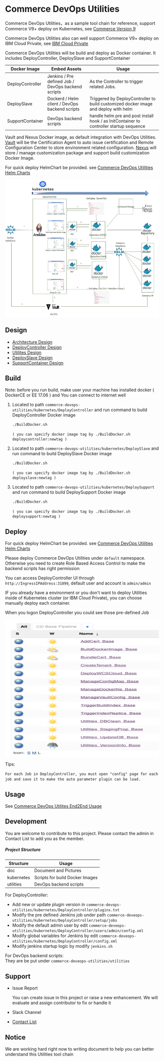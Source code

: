 # Commerce DevOps Utilities #

Commerce DevOps Utilities，as a sample tool chain for reference, support Commerce V9+ deploy on Kubernetes, see [Commerce Version 9](https://www.ibm.com/support/knowledgecenter/SSZLC2_9.0.0/landing/wc_welcome.htm)

Commerce DevOps Utilities also can well support Commerce V9+ deploy on IBM Cloud Private, see [IBM Cloud Private](https://www.ibm.com/cloud/private)

Commerce DevOps Utilities will be build and deploy as Docker container. It includes DeployController, DeploySlave and SupportContainer

Docker Image  |  Embed Assets  | Usage
------------- | -------------| -------------
DeployController | Jenkins / Pre defined Job / DevOps backend scripts |  As the Controller to trigger related Jobs.
DeploySlave  | Dockerd / Helm client / DevOps backend scripts | Triggered by DeployController to build customized docker image and deploy with helm
SupportContainer | DevOps backend scripts | handle helm pre and post install hook / as InitContainer to controller startup sequence

Vault and Nexus Docker image, as default integration with DevOps Utilities. [Vault](https://www.vaultproject.io/) will be the Certification Agent to auto issue certification and Remote Configuration Center to store
environment related configuration. [Nexus](https://www.sonatype.com/nexus-repository-sonatype) will store /  manage customization package and support build customization Docker Image.

For quick deploy HelmChart be provided. see [Commerce DevOps Utilities Helm Charts](https://github.com/IBM/wc-helmchart)

  <img src="https://github.com/IBM/wc-devops-utilities/raw/master/doc/images/Overview.png" width = "700" height = "450" alt="Overview" align=center /><br>

## Design ##

* [Architecture Design](doc/ArchitectureDesign.md) <br>
* [DeployController Design](doc/DeployControllerDesign.md) <br>
* [Utilites Design](doc/UtilitiesDesign.md) <br>
* [DeploySlave Design](doc/DeploySlaveDesign.md) <br>
* [SupportContainer Design](doc/SupportContainerDesign.md)

## Build  ##

Note: before you run build, make user your machine has installed docker ( DockerCE or EE  17.06 ) and You can connect to internet well

1. Located to path `commerce-devops-utilities/kubernetes/DeployController` and run command to build DeployController Docker image

    ```
    ./BuildDocker.sh

    ( you can specify docker image tag by ./BuildDocker.sh deploycontroller:newtag )
    ```

2. Located to path `commerce-devops-utilities/kubernetes/DeploySlave` and run command to build DeploySlave Docker image

   ```
   ./BuildDocker.sh

   ( you can specify docker image tag by ./BuildDocker.sh deployslave:newtag )
   ```

3. Located to path `commerce-devops-utilities/kubernetes/DeploySupport` and run command to build DeploySupport Docker image
   ```
   ./BuildDocker.sh

   ( you can specify docker image tag by ./BuildDocker.sh deploysupport:newtag )
   ```

## Deploy ##

For quick deploy HelmChart be provided. see [Commerce DevOps Utilities Helm Charts](https://github.com/IBM/wc-helmchart)

Please deploy Commerce DevOps Utilities under `default` namespace. Otherwise you need to create Role Based Access Control to make the backend scripts has right permission

You can access DeployController UI through `http://IngressIPAddress:31899`, default user and account is `admin/admin`

IF you already have a environment or you don't want to deploy Utilities inside of Kubernetes cluster (or IBM Cloud Private), you can choose manually deploy each container.

When you logon DeployController you could see those pre-defined Job

<img src="https://github.com/IBM/wc-devops-utilities/raw/master/doc/images/DeployControllerJobList.png" width = "700" height = "450" alt="Overview" align=center /><br>

Tips:

 `For each Job in DeployController, you must open "config" page for each job and save it to make the auto parameter plugin can be load.`

## Usage ##

See [Commerce DevOps Utilites End2End Usage](doc/End2EndUsage.md)

## Development ##

You are welcome to contribute to this project.  Please contact the admin in Contact List to add you as the member.

##### Project Structure  #####
Structure  |   Usage
------------- | -------------
doc | Document and Pictures
kubernetes  | Scripts for build Docker Images
utilities |  DevOps backend scripts

For DeployController:
* Add new or update plugin version in `commerce-devops-utilities/kubernetes/DeployController/plugins.txt`
* Modify the pre defined Jenkins job under path `commerce-deveops-utilities/kubernetes/DeployController/setup/jobs`
* Modify the default admin user by edit `commerce-deveops-utilities/kubernetes/DeployController/users/admin/config.xml`
* Modify global variables for Jenkins by edit `commerce-deveops-utilities/kubernetes/DeployController/config.xml`
* Modify jenkins startup logic by modify `jenkins.sh`


For DevOps backend scripts:<br>
They are be put under `commerce-deveops-utilities/utilities`


## Support ##

* Issue Report

  You can create issue in this project or raise a new enhancement. We will evaluate and assign contributor to fix or handle it

* Slack Channel

* [Contact List](CONTACT.md)

## Notice ##

We are working hard right now to writing document to help you can better understand this Utilities tool chain
